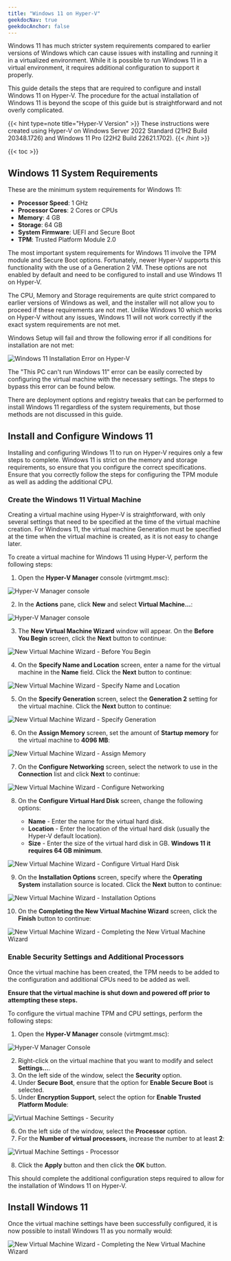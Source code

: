 ```yaml
---
title: "Windows 11 on Hyper-V"
geekdocNav: true
geekdocAnchor: false
---
```


Windows 11 has much stricter system requirements compared to earlier versions of Windows which can cause issues with installing and running it in a virtualized environment. While it is possible to run Windows 11 in a virtual environment, it requires additional configuration to support it properly.

This guide details the steps that are required to configure and install Windows 11 on Hyper-V. The procedure for the actual installation of Windows 11 is beyond the scope of this guide but is straightforward and not overly complicated.

{{< hint type=note title="Hyper-V Version" >}}
These instructions were created using Hyper-V on Windows Server 2022 Standard (21H2 Build 20348.1726) and Windows 11 Pro (22H2 Build 22621.1702).
{{< /hint >}}

{{< toc >}}

## Windows 11 System Requirements ##

These are the minimum system requirements for Windows 11:

* **Processor Speed**: 1 GHz
* **Processor Cores**: 2 Cores or CPUs
* **Memory**: 4 GB
* **Storage**: 64 GB
* **System Firmware**: UEFI and Secure Boot
* **TPM**: Trusted Platform Module 2.0

The most important system requirements for Windows 11 involve the TPM module and Secure Boot options. Fortunately, newer Hyper-V supports this functionality with the use of a Generation 2 VM. These options are not enabled by default and need to be configured to install and use Windows 11 on Hyper-V.

The CPU, Memory and Storage requirements are quite strict compared to earlier versions of Windows as well, and the installer will not allow you to proceed if these requirements are not met. Unlike Windows 10 which works on Hyper-V without any issues, Windows 11 will not work correctly if the exact system requirements are not met.

Windows Setup will fail and throw the following error if all conditions for installation are not met:

![Windows 11 Installation Error on Hyper-V](/images/microsoft/windows-client/windows-11/windows-11-hyper-v/windows-11-hyper-v-vm-setup-error.png)

The "This PC can't run Windows 11" error can be easily corrected by configuring the virtual machine with the necessary settings. The steps to bypass this error can be found below.

There are deployment options and registry tweaks that can be performed to install Windows 11 regardless of the system requirements, but those methods are not discussed in this guide.

## Install and Configure Windows 11 ##

Installing and configuring Windows 11 to run on Hyper-V requires only a few steps to complete. Windows 11 is strict on the memory and storage requirements, so ensure that you configure the correct specifications. Ensure that you correctly follow the steps for configuring the TPM module as well as adding the additional CPU.

### Create the Windows 11 Virtual Machine ###

Creating a virtual machine using Hyper-V is straightforward, with only several settings that need to be specified at the time of the virtual machine creation. For Windows 11, the virtual machine Generation must be specified at the time when the virtual machine is created, as it is not easy to change later.

To create a virtual machine for Windows 11 using Hyper-V, perform the following steps:

1. Open the **Hyper-V Manager** console (virtmgmt.msc):

![Hyper-V Manager console](/images/microsoft/windows-client/windows-11/windows-11-hyper-v/windows-11-hyper-v-vm-step-01.png)

2. In the **Actions** pane, click **New** and select **Virtual Machine...**:

![Hyper-V Manager console](/images/microsoft/windows-client/windows-11/windows-11-hyper-v/windows-11-hyper-v-vm-step-02.png)

3. The **New Virtual Machine Wizard** window will appear. On the **Before You Begin** screen, click the **Next** button to continue:

![New Virtual Machine Wizard - Before You Begin](/images/microsoft/windows-client/windows-11/windows-11-hyper-v/windows-11-hyper-v-vm-step-03.png)

4. On the **Specify Name and Location** screen, enter a name for the virtual machine in the **Name** field. Click the **Next** button to continue:

![New Virtual Machine Wizard - Specify Name and Location](/images/microsoft/windows-client/windows-11/windows-11-hyper-v/windows-11-hyper-v-vm-step-04.png)

5. On the **Specify Generation** screen, select the **Generation 2** setting for the virtual machine. Click the **Next** button to continue:

![New Virtual Machine Wizard - Specify Generation](/images/microsoft/windows-client/windows-11/windows-11-hyper-v/windows-11-hyper-v-vm-step-05.png)

6. On the **Assign Memory** screen, set the amount of **Startup memory** for the virtual machine to **4096 MB**:

![New Virtual Machine Wizard - Assign Memory](/images/microsoft/windows-client/windows-11/windows-11-hyper-v/windows-11-hyper-v-vm-step-06.png)

7. On the **Configure Networking** screen, select the network to use in the **Connection** list and click **Next** to continue:

![New Virtual Machine Wizard - Configure Networking](/images/microsoft/windows-client/windows-11/windows-11-hyper-v/windows-11-hyper-v-vm-step-07.png)

8. On the **Configure Virtual Hard Disk** screen, change the following options:

    * **Name** - Enter the name for the virtual hard disk.
    * **Location** - Enter the location of the virtual hard disk (usually the Hyper-V default location).
    * **Size** - Enter the size of the virtual hard disk in GB. **Windows 11 it requires 64 GB minimum**.

![New Virtual Machine Wizard - Configure Virtual Hard Disk](/images/microsoft/windows-client/windows-11/windows-11-hyper-v/windows-11-hyper-v-vm-step-08.png)

9. On the **Installation Options** screen, specify where the **Operating System** installation source is located. Click the **Next** button to continue:

![New Virtual Machine Wizard - Installation Options](/images/microsoft/windows-client/windows-11/windows-11-hyper-v/windows-11-hyper-v-vm-step-09.png)

10. On the **Completing the New Virtual Machine Wizard** screen, click the **Finish** button to continue:

![New Virtual Machine Wizard - Completing the New Virtual Machine Wizard](/images/microsoft/windows-client/windows-11/windows-11-hyper-v/windows-11-hyper-v-vm-step-10.png)

### Enable Security Settings and Additional Processors ###

Once the virtual machine has been created, the TPM needs to be added to the configuration and additional CPUs need to be added as well.

**Ensure that the virtual machine is shut down and powered off prior to attempting these steps.**

To configure the virtual machine TPM and CPU settings, perform the following steps:

1. Open the **Hyper-V Manager** console (virtmgmt.msc):

![Hyper-V Manager Console](/images/microsoft/windows-client/windows-11/windows-11-hyper-v/windows-11-hyper-v-console.png)

2. Right-click on the virtual machine that you want to modify and select **Settings...**.
3. On the left side of the window, select the **Security** option.
4. Under **Secure Boot**, ensure that the option for **Enable Secure Boot** is selected.
5. Under **Encryption Support**, select the option for **Enable Trusted Platform Module**:

![Virtual Machine Settings - Security](/images/microsoft/windows-client/windows-11/windows-11-hyper-v/windows-11-hyper-v-vm-security.png)

6. On the left side of the window, select the **Processor** option.
7. For the **Number of virtual processors**, increase the number to at least **2**:

![Virtual Machine Settings - Processor](/images/microsoft/windows-client/windows-11/windows-11-hyper-v/windows-11-hyper-v-vm-processors.png)

8. Click the **Apply** button and then click the **OK** button.

This should complete the additional configuration steps required to allow for the installation of Windows 11 on Hyper-V.

## Install Windows 11 ##

Once the virtual machine settings have been successfully configured, it is now possible to install Windows 11 as you normally would:

![New Virtual Machine Wizard - Completing the New Virtual Machine Wizard](/images/microsoft/windows-client/windows-11/windows-11-hyper-v/windows-11-hyper-v-vm-installed.png)
